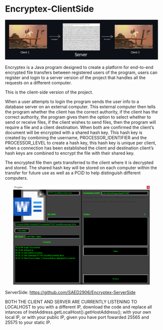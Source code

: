 # Encryptex-ClientSide

<p align="center">
  <img src="https://github.com/SAED2906/Encryptex-ClientSide/blob/main/Process.PNG" width="1500" alt="accessibility text">
</p>

Encryptex is a Java program designed to create a platform for end-to-end encrypted file transfers between registered users of the program, users can register and login to a server version of the project that handles all the requests on a different computer.

This is the client-side version of the project.

When a user attempts to login the program sends the user info to a database server on an external computer. This external computer then tells the program whether the client has the correct authority, if the client has the correct authority, the program gives them the option to select whether to send or receive files, if the client wishes to send files, then the program will require a file and a client destination. When both are confirmed the client’s document will be encrypted with a shared hash key. This hash key is created by combining the username, PROCESSOR_IDENTIFIER and the PROCESSOR_LEVEL to create a hash key, this hash key is unique per client, when a connection has been established the client and destination client’s hash keys are combined to encrypt the file with their shared key.

The encrypted file then gets transferred to the client where it is decrypted and stored.
The shared hash key will be stored on each computer within the transfer for future use as well as a PCID to help distinguish different computers.

<p align="center">
  <img src="https://github.com/SAED2906/Encryptex-ClientSide/blob/main/GUIDemo.png" width="450" alt="accessibility text">
</p>

ServerSide: https://github.com/SAED2906/Encryptex-ServerSide

BOTH THE CLIENT AND SERVER ARE CURRENTLY LISTENING TO LOCALHOST
to you with a different IP, download the code and replace all intances of InetAddress.getLocalHost().getHostAddress(); with your own local IP, or with your public IP, given you have port fowarded 25565 and 25575 to your static IP.
